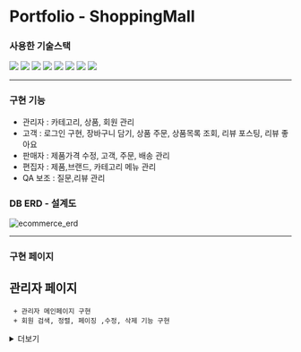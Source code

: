 # Portfolio -  ShoppingMall

### 사용한 기술스택
<img src="https://img.shields.io/badge/Spring Boot-6DB33F?style=for-the-badge&logo=Spring Boot&logoColor=white"> <img src="https://img.shields.io/badge/MySQL-4479A1?style=for-the-badge&logo=MySQL&logoColor=white"> <img src="https://img.shields.io/badge/Spring Security-6DB33F?style=for-the-badge&logo=Spring Security&logoColor=white"> <img src="https://img.shields.io/badge/HTML5-E34F26?style=for-the-badge&logo=HTML5&logoColor=white"> <img src="https://img.shields.io/badge/Thymeleaf-005F0F?style=for-the-badge&logo=Thymeleaf&logoColor=white"> <img src="https://img.shields.io/badge/JavaScript-F7DF1E?style=for-the-badge&logo=JavaScript&logoColor=white"> <img src="https://img.shields.io/badge/CSS3-4479A1?style=for-the-badge&logo=CSS3&logoColor=white"> <img src="https://img.shields.io/badge/Apache Tomcat-F8DC75?style=for-the-badge&logo=Apache Tomcat&logoColor=white">

----------------------------------

### 구현 기능
+ 관리자 : 카테고리, 상품, 회원 관리
+ 고객 : 로그인 구현, 장바구니 담기, 상품 주문, 상품목록 조회, 리뷰 포스팅, 리뷰 좋아요
+ 판매자 : 제품가격 수정, 고객, 주문, 배송 관리
+ 편집자 : 제품,브랜드, 카테고리 메뉴 관리
+ QA 보조 : 질문,리뷰 관리

### DB ERD - 설계도
![ecommerce_erd](https://user-images.githubusercontent.com/63361993/229774739-52c15443-6d75-4f40-9558-53553d521fca.png)

-------------------------------------------------------------------

### 구현 페이지

## 관리자 페이지
```
 + 관리자 메인페이지 구현
 + 회원 검색, 정렬, 페이징 ,수정, 삭제 기능 구현
```
<details>
<summary>더보기</summary>

![관리자메인페이지](https://github.com/hyunho12/ShoppingMall/assets/63361993/7a74e63d-ef7f-4ee8-9792-3e604b9ac1f6)

  회원관리 페이지
![유저관리-gif-maker](https://github.com/hyunho12/ShoppingMall/assets/63361993/6850c4d3-0c4f-4c17-b909-7ee088ff2c3c)

  회원생성 기능
![신규유저생성-gif-maker](https://github.com/hyunho12/ShoppingMall/assets/63361993/15b18b9f-10bf-4703-9a4a-fdf28291a3f1)

  회원검색 기능
![유저검색-gif-maker](https://github.com/hyunho12/ShoppingMall/assets/63361993/b6e08ae1-e101-4151-accb-739eed0fdedb)

  회원 수정, 삭제 기능
![유저수정삭제-gif-maker](https://github.com/hyunho12/ShoppingMall/assets/63361993/8825f3c8-a35f-4e7f-b0e5-a91679c37aff)
  
</details>
